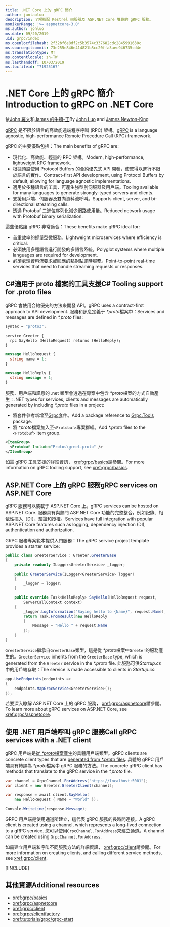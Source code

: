 ```yaml
---
title: .NET Core 上的 gRPC 簡介
author: juntaoluo
description: 了解搭配 Kestrel 伺服器及 ASP.NET Core 堆疊的 gRPC 服務。
monikerRange: '>= aspnetcore-3.0'
ms.author: johluo
ms.date: 09/20/2019
uid: grpc/index
ms.openlocfilehash: 2f32bf6e8df2c5b3574c337682cdc2845991630c
ms.sourcegitcommit: 73e255e846e414821b8cc20ffa3aec946735cd4e
ms.translationtype: MT
ms.contentlocale: zh-TW
ms.lasthandoff: 10/03/2019
ms.locfileid: "71925167"
---
```

# <a name="introduction-to-grpc-on-net-core"></a><span data-ttu-id="4300a-103">.NET Core 上的 gRPC 簡介</span><span class="sxs-lookup"><span data-stu-id="4300a-103">Introduction to gRPC on .NET Core</span></span>

<span data-ttu-id="4300a-104">依[John 羅文](https://github.com/juntaoluo)和[James 的牛頓-王](https://twitter.com/jamesnk)</span><span class="sxs-lookup"><span data-stu-id="4300a-104">By [John Luo](https://github.com/juntaoluo) and [James Newton-King](https://twitter.com/jamesnk)</span></span>

<span data-ttu-id="4300a-105">[gRPC](https://grpc.io/docs/guides/) 是不限於語言的高效能遠端程序呼叫 (RPC) 架構。</span><span class="sxs-lookup"><span data-stu-id="4300a-105">[gRPC](https://grpc.io/docs/guides/) is a language agnostic, high-performance Remote Procedure Call (RPC) framework.</span></span>

<span data-ttu-id="4300a-106">gRPC 的主要優點包括：</span><span class="sxs-lookup"><span data-stu-id="4300a-106">The main benefits of gRPC are:</span></span>
* <span data-ttu-id="4300a-107">現代化、高效能、輕量的 RPC 架構。</span><span class="sxs-lookup"><span data-stu-id="4300a-107">Modern, high-performance, lightweight RPC framework.</span></span>
* <span data-ttu-id="4300a-108">根據預設使用 Protocol Buffers 的合約優先式 API 開發，使您得以進行不限於語言的實作。</span><span class="sxs-lookup"><span data-stu-id="4300a-108">Contract-first API development, using Protocol Buffers by default, allowing for language agnostic implementations.</span></span>
* <span data-ttu-id="4300a-109">適用於多種語言的工具，可產生強型別伺服器及用戶端。</span><span class="sxs-lookup"><span data-stu-id="4300a-109">Tooling available for many languages to generate strongly-typed servers and clients.</span></span>
* <span data-ttu-id="4300a-110">支援用戶端、伺服器及雙向資料流呼叫。</span><span class="sxs-lookup"><span data-stu-id="4300a-110">Supports client, server, and bi-directional streaming calls.</span></span>
* <span data-ttu-id="4300a-111">透過 Protobuf 二進位序列化減少網路使用量。</span><span class="sxs-lookup"><span data-stu-id="4300a-111">Reduced network usage with Protobuf binary serialization.</span></span>

<span data-ttu-id="4300a-112">這些優點讓 gRPC 非常適合：</span><span class="sxs-lookup"><span data-stu-id="4300a-112">These benefits make gRPC ideal for:</span></span>
* <span data-ttu-id="4300a-113">首重效率的輕量型微服務。</span><span class="sxs-lookup"><span data-stu-id="4300a-113">Lightweight microservices where efficiency is critical.</span></span>
* <span data-ttu-id="4300a-114">必須使用多種語言進行開發的多語言系統。</span><span class="sxs-lookup"><span data-stu-id="4300a-114">Polyglot systems where multiple languages are required for development.</span></span>
* <span data-ttu-id="4300a-115">必須處理資料流要求或回應的點對點即時服務。</span><span class="sxs-lookup"><span data-stu-id="4300a-115">Point-to-point real-time services that need to handle streaming requests or responses.</span></span>

## <a name="c-tooling-support-for-proto-files"></a><span data-ttu-id="4300a-116">C#適用于 proto 檔案的工具支援</span><span class="sxs-lookup"><span data-stu-id="4300a-116">C# Tooling support for .proto files</span></span>

<span data-ttu-id="4300a-117">gRPC 會使用合約優先的方法來開發 API。</span><span class="sxs-lookup"><span data-stu-id="4300a-117">gRPC uses a contract-first approach to API development.</span></span> <span data-ttu-id="4300a-118">服務和訊息定義于 *\*proto*檔案中：</span><span class="sxs-lookup"><span data-stu-id="4300a-118">Services and messages are defined in *\*.proto* files:</span></span>

```protobuf
syntax = "proto3";

service Greeter {
  rpc SayHello (HelloRequest) returns (HelloReply);
}

message HelloRequest {
  string name = 1;
}

message HelloReply {
  string message = 1;
}
```

<span data-ttu-id="4300a-119">服務、用戶端和訊息的 .net 類型會透過在專案中包含 *\*proto*檔案的方式自動產生：</span><span class="sxs-lookup"><span data-stu-id="4300a-119">.NET types for services, clients and messages are automatically generated by including *\*.proto* files in a project:</span></span>

* <span data-ttu-id="4300a-120">將套件參考新增至[Grpc](https://www.nuget.org/packages/Grpc.Tools/)套件。</span><span class="sxs-lookup"><span data-stu-id="4300a-120">Add a package reference to [Grpc.Tools](https://www.nuget.org/packages/Grpc.Tools/) package.</span></span>
* <span data-ttu-id="4300a-121">將 *\*proto*檔案加入至`<Protobuf>`專案群組。</span><span class="sxs-lookup"><span data-stu-id="4300a-121">Add *\*.proto* files to the `<Protobuf>` item group.</span></span>

```xml
<ItemGroup>
  <Protobuf Include="Protos\greet.proto" />
</ItemGroup>
```

<span data-ttu-id="4300a-122">如需 gRPC 工具支援的詳細資訊， <xref:grpc/basics>請參閱。</span><span class="sxs-lookup"><span data-stu-id="4300a-122">For more information on gRPC tooling support, see <xref:grpc/basics>.</span></span>

## <a name="grpc-services-on-aspnet-core"></a><span data-ttu-id="4300a-123">ASP.NET Core 上的 gRPC 服務</span><span class="sxs-lookup"><span data-stu-id="4300a-123">gRPC services on ASP.NET Core</span></span>

<span data-ttu-id="4300a-124">gRPC 服務可以裝載于 ASP.NET Core 上。</span><span class="sxs-lookup"><span data-stu-id="4300a-124">gRPC services can be hosted on ASP.NET Core.</span></span> <span data-ttu-id="4300a-125">服務具有與熱門 ASP.NET Core 功能的完整整合，例如記錄、相依性插入（DI）、驗證和授權。</span><span class="sxs-lookup"><span data-stu-id="4300a-125">Services have full integration with popular ASP.NET Core features such as logging, dependency injection (DI), authentication and authorization.</span></span>

<span data-ttu-id="4300a-126">GRPC 服務專案範本提供入門服務：</span><span class="sxs-lookup"><span data-stu-id="4300a-126">The gRPC service project template provides a starter service:</span></span>

```csharp
public class GreeterService : Greeter.GreeterBase
{
    private readonly ILogger<GreeterService> _logger;

    public GreeterService(ILogger<GreeterService> logger)
    {
        _logger = logger;
    }

    public override Task<HelloReply> SayHello(HelloRequest request,
        ServerCallContext context)
    {
        _logger.LogInformation("Saying hello to {Name}", request.Name);
        return Task.FromResult(new HelloReply 
        {
            Message = "Hello " + request.Name
        });
    }
}
```

<span data-ttu-id="4300a-127">`GreeterService`繼承自`GreeterBase`類型，這是從 *\*proto*檔案中`Greeter`的服務產生的。</span><span class="sxs-lookup"><span data-stu-id="4300a-127">`GreeterService` inherits from the `GreeterBase` type, which is generated from the `Greeter` service in the *\*.proto* file.</span></span> <span data-ttu-id="4300a-128">此服務可供*Startup.cs*中的用戶端存取：</span><span class="sxs-lookup"><span data-stu-id="4300a-128">The service is made accessible to clients in *Startup.cs*:</span></span>

```csharp
app.UseEndpoints(endpoints =>
{
    endpoints.MapGrpcService<GreeterService>();
});
```

<span data-ttu-id="4300a-129">若要深入瞭解 ASP.NET Core 上的 gRPC 服務， <xref:grpc/aspnetcore>請參閱。</span><span class="sxs-lookup"><span data-stu-id="4300a-129">To learn more about gRPC services on ASP.NET Core, see <xref:grpc/aspnetcore>.</span></span>

## <a name="call-grpc-services-with-a-net-client"></a><span data-ttu-id="4300a-130">使用 .NET 用戶端呼叫 gRPC 服務</span><span class="sxs-lookup"><span data-stu-id="4300a-130">Call gRPC services with a .NET client</span></span>

<span data-ttu-id="4300a-131">gRPC 用戶端是[從 *\*proto*檔案產生](xref:grpc/basics#generated-c-assets)的具體用戶端類型。</span><span class="sxs-lookup"><span data-stu-id="4300a-131">gRPC clients are concrete client types that are [generated from *\*.proto* files](xref:grpc/basics#generated-c-assets).</span></span> <span data-ttu-id="4300a-132">具體的 gRPC 用戶端具有轉譯為 *\*proto*檔案中 gRPC 服務的方法。</span><span class="sxs-lookup"><span data-stu-id="4300a-132">The concrete gRPC client has methods that translate to the gRPC service in the *\*.proto* file.</span></span>

```csharp
var channel = GrpcChannel.ForAddress("https://localhost:5001");
var client = new Greeter.GreeterClient(channel);

var response = await client.SayHello(
    new HelloRequest { Name = "World" });

Console.WriteLine(response.Message);
```

<span data-ttu-id="4300a-133">GRPC 用戶端是使用通道所建立，這代表 gRPC 服務的長時間連接。</span><span class="sxs-lookup"><span data-stu-id="4300a-133">A gRPC client is created using a channel, which represents a long-lived connection to a gRPC service.</span></span> <span data-ttu-id="4300a-134">您可以使用`GrpcChannel.ForAddress`來建立通道。</span><span class="sxs-lookup"><span data-stu-id="4300a-134">A channel can be created using `GrpcChannel.ForAddress`.</span></span>

<span data-ttu-id="4300a-135">如需建立用戶端和呼叫不同服務方法的詳細資訊， <xref:grpc/client>請參閱。</span><span class="sxs-lookup"><span data-stu-id="4300a-135">For more information on creating clients, and calling different service methods, see <xref:grpc/client>.</span></span>

[!INCLUDE[](~/includes/gRPCazure.md)]

## <a name="additional-resources"></a><span data-ttu-id="4300a-136">其他資源</span><span class="sxs-lookup"><span data-stu-id="4300a-136">Additional resources</span></span>

* <xref:grpc/basics>
* <xref:grpc/aspnetcore>
* <xref:grpc/client>
* <xref:grpc/clientfactory>
* <xref:tutorials/grpc/grpc-start>
